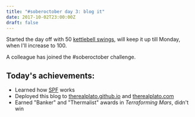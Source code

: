 ```yaml
---
title: "#soberoctober day 3: blog it"
date: 2017-10-02T23:00:00Z
draft: false
---
```


Started the day off with 50 [kettlebell swings](https://www.onnit.com/academy/1-exercise-that-fixes-99-problems/), will keep it up till Monday, when I'll increase to 100.

A colleague has joined the #soberoctober challenge.

## Today's achievements:
* Learned how [SPF](https://en.wikipedia.org/wiki/Sender_Policy_Framework) works
* Deployed this blog to [therealplato.github.io](https://therealplato.github.io) and [therealplato.com](http://therealplato.com)
* Earned "Banker" and "Thermalist" awards in *Terraforming Mars*, didn't win
